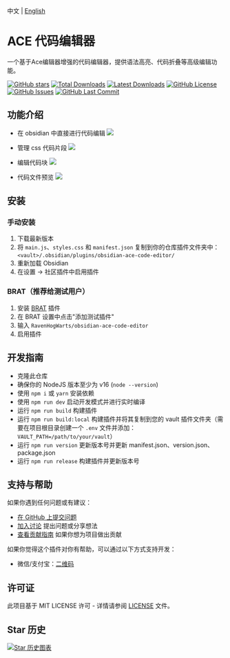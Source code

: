 中文 | [English](https://github.com/RavenHogWarts/obsidian-ace-code-editor/blob/master/README.md)

# ACE 代码编辑器

一个基于Ace编辑器增强的代码编辑器，提供语法高亮、代码折叠等高级编辑功能。

[![GitHub stars](https://img.shields.io/github/stars/RavenHogWarts/obsidian-ace-code-editor?style=flat&label=星标)](https://github.com/RavenHogWarts/obsidian-ace-code-editor/stargazers)
[![Total Downloads](https://img.shields.io/github/downloads/RavenHogWarts/obsidian-ace-code-editor/total?style=flat&label=总下载量)](https://github.com/RavenHogWarts/obsidian-ace-code-editor/releases)
[![Latest Downloads](https://img.shields.io/github/downloads/RavenHogWarts/obsidian-ace-code-editor/latest/total?style=flat&label=最新版下载量)](https://github.com/RavenHogWarts/obsidian-ace-code-editor/releases/latest)
[![GitHub License](https://img.shields.io/github/license/RavenHogWarts/obsidian-ace-code-editor?style=flat&label=许可证)](https://github.com/RavenHogWarts/obsidian-ace-code-editor/blob/master/LICENSE)
[![GitHub Issues](https://img.shields.io/github/issues/RavenHogWarts/obsidian-ace-code-editor?style=flat&label=问题)](https://github.com/RavenHogWarts/obsidian-ace-code-editor/issues)
[![GitHub Last Commit](https://img.shields.io/github/last-commit/RavenHogWarts/obsidian-ace-code-editor?style=flat&label=最后提交)](https://github.com/RavenHogWarts/obsidian-ace-code-editor/commits/master)

## 功能介绍

- 在 obsidian 中直接进行代码编辑
![](./assets/code_view_leaf.png)

- 管理 css 代码片段
![](./assets/snippet_manager.png)

- 编辑代码块
![](./assets/code_block_edit.png)

- 代码文件预览
![](./assets/code_file_preview.png)

## 安装
### 手动安装

1. 下载最新版本
2. 将 `main.js`、`styles.css` 和 `manifest.json` 复制到你的仓库插件文件夹中：`<vault>/.obsidian/plugins/obsidian-ace-code-editor/`
3. 重新加载 Obsidian
4. 在设置 → 社区插件中启用插件

### BRAT（推荐给测试用户）
1. 安装 [BRAT](https://github.com/TfTHacker/obsidian42-brat) 插件
2. 在 BRAT 设置中点击"添加测试插件"
3. 输入 `RavenHogWarts/obsidian-ace-code-editor`
4. 启用插件

## 开发指南

- 克隆此仓库
- 确保你的 NodeJS 版本至少为 v16 (`node --version`)
- 使用 `npm i` 或 `yarn` 安装依赖
- 使用 `npm run dev` 启动开发模式并进行实时编译
- 运行 `npm run build` 构建插件
- 运行 `npm run build:local` 构建插件并将其复制到您的 vault 插件文件夹（需要在项目根目录创建一个 `.env` 文件并添加：`VAULT_PATH=/path/to/your/vault`）
- 运行 `npm run version` 更新版本号并更新 manifest.json、version.json、package.json
- 运行 `npm run release` 构建插件并更新版本号

## 支持与帮助

如果你遇到任何问题或有建议：
- [在 GitHub 上提交问题](https://github.com/RavenHogWarts/obsidian-ace-code-editor/issues)
- [加入讨论](https://github.com/RavenHogWarts/obsidian-ace-code-editor/discussions) 提出问题或分享想法
- [查看贡献指南](./CONTRIBUTING.md) 如果你想为项目做出贡献

如果你觉得这个插件对你有帮助，可以通过以下方式支持开发：
- 微信/支付宝：[二维码](https://s2.loli.net/2024/05/06/lWBj3ObszUXSV2f.png)

## 许可证

此项目基于 MIT LICENSE 许可 - 详情请参阅 [LICENSE](LICENSE) 文件。

## Star 历史

[![Star 历史图表](https://api.star-history.com/svg?repos=RavenHogWarts/obsidian-ace-code-editor&type=Timeline)](https://www.star-history.com/#RavenHogWarts/obsidian-ace-code-editor&Timeline)
